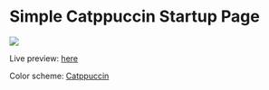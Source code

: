 # Simple Catppuccin Startup Page

![](https://imgur.com/a/dI5JPPg)

Live preview: [here](https://ninja-yubaraj.github.io/Simple-Catppuccin-StartupPage/)

Color scheme: [Catppuccin](https://catppuccin.com/)

